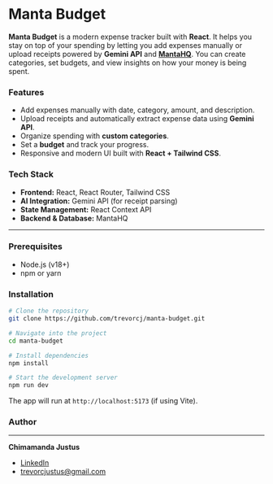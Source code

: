 # Manta Budget

**Manta Budget** is a modern expense tracker built with **React**. It
helps you stay on top of your spending by letting you add expenses
manually or upload receipts powered by **Gemini API** and [**MantaHQ**](https://mantahq.com). You can create categories, set budgets, and view insights on how your money is being
spent.

### Features

- Add expenses manually with date, category, amount, and description.
- Upload receipts and automatically extract expense data using
  **Gemini API**.
- Organize spending with **custom categories**.
- Set a **budget** and track your progress.
- Responsive and modern UI built with **React + Tailwind CSS**.

### Tech Stack

- **Frontend:** React, React Router, Tailwind CSS
- **AI Integration:** Gemini API (for receipt parsing)
- **State Management:** React Context API
- **Backend & Database:** MantaHQ

---

### Prerequisites

- Node.js (v18+)
- npm or yarn

### Installation

```bash
# Clone the repository
git clone https://github.com/trevorcj/manta-budget.git

# Navigate into the project
cd manta-budget

# Install dependencies
npm install

# Start the development server
npm run dev
```

The app will run at `http://localhost:5173` (if using Vite).

### Author

---

**Chimamanda Justus**

- [LinkedIn](https://www.linkedin.com/in/trevorcjustus)
- trevorcjustus@gmail.com

